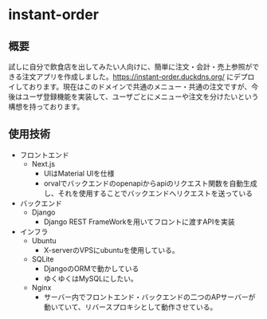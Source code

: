 # instant-order
## 概要
試しに自分で飲食店を出してみたい人向けに、簡単に注文・会計・売上参照ができる注文アプリを作成しました。https://instant-order.duckdns.org/ にデプロイしております。現在はこのドメインで共通のメニュー・共通の注文ですが、今後はユーザ登録機能を実装して、ユーザごとにメニューや注文を分けたいという構想を持っております。

## 使用技術
- フロントエンド
  - Next.js
    - UIはMaterial UIを仕様
    - orvalでバックエンドのopenapiからapiのリクエスト関数を自動生成し、それを使用することでバックエンドへリクエストを送っている
- バックエンド
  - Django
    - Django REST FrameWorkを用いてフロントに渡すAPIを実装
- インフラ
  - Ubuntu
    - X-serverのVPSにubuntuを使用している。
  - SQLite
    - DjangoのORMで動かしている
    - ゆくゆくはMySQLにしたい。
  - Nginx
    - サーバー内でフロントエンド・バックエンドの二つのAPサーバーが動いていて、リバースプロキシとして動作させている。
